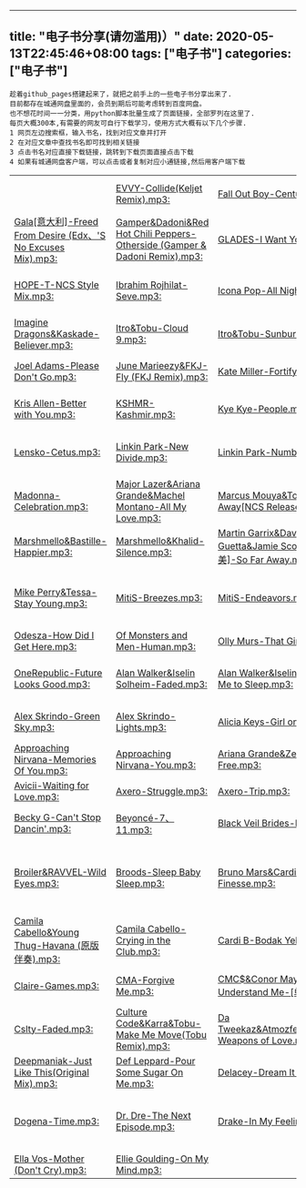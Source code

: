 
---
title: "电子书分享(请勿滥用)）"
date: 2020-05-13T22:45:46+08:00
tags: ["电子书"]
categories: ["电子书"]
---
```
趁着github_pages搭建起来了，就把之前手上的一些电子书分享出来了.
目前都存在城通网盘里面的，会员到期后可能考虑转到百度网盘。
也不想花时间一一分类，用python脚本批量生成了页面链接，全部罗列在这里了.
每页大概300本,有需要的网友可自行下载学习，使用方式大概有以下几个步骤.
1 网页左边搜索框，输入书名，找到对应文章并打开
2 在对应文章中查找书名即可找到相关链接
3 点击书名对应直接下载链接，跳转到下载页面直接点击下载
4 如果有城通网盘客户端，可以点击或者复制对应小通链接,然后用客户端下载
```

|   |  |   |    |   |  |   |    |   |
| ---- | ---- | ---- |---- |---- |---- |---- |---- |---- |
    |    [EVVY-Collide(Keljet Remix).mp3: ](https://474b.com/file/24835486-443902684)    |    [Fall Out Boy-Centuries.mp3: ](https://474b.com/file/24835486-443902687)    |    [Family Of The Year-Hero.mp3: ](https://474b.com/file/24835486-443902694)    |    [Far East Movement-Like A G6.mp3: ](https://474b.com/file/24835486-443902700)    |    [Farandula Boys-Despacito.mp3: ](https://474b.com/file/24835486-443902703)    |    [Flo Rida&Sage the Gemini&Lookas-GDFR.mp3: ](https://474b.com/file/24835486-443902737)    |    [Fort Minor-Remember the Name.mp3: ](https://474b.com/file/24835486-443902755)    |    [Frontliner-I'M The Melodyman.mp3: ](https://474b.com/file/24835486-443902786)    |    [Frontliner-IF YOU FIND.mp3: ](https://474b.com/file/24835486-443902839)    |
|    [Gala[意大利]-Freed From Desire (Edx、'S No Excuses Mix).mp3: ](https://474b.com/file/24835486-443902894)    |    [Gamper&Dadoni&Red Hot Chili Peppers-Otherside (Gamper & Dadoni Remix).mp3: ](https://474b.com/file/24835486-443902924)    |    [GLADES-I Want You so Bad.mp3: ](https://474b.com/file/24835486-443902965)    |    [Gossip-Heavy Cross.mp3: ](https://474b.com/file/24835486-443902996)    |    [Halestorm-I Hate Myself For Loving You.mp3: ](https://474b.com/file/24835486-443903056)    |    [Halsey-Bad At Love.mp3: ](https://474b.com/file/24835486-443903085)    |    [Hardwell&Jay Sean-Thinking About You.mp3: ](https://474b.com/file/24835486-443903104)    |    [Headhunterz-Dreamcatcher.ape: ](https://474b.com/file/24835486-443903224)    |    [Hollow Coves&Filous-Heatwave (filous Remix).mp3: ](https://474b.com/file/24835486-443903248)    |
|    [HOPE-T-NCS Style Mix.mp3: ](https://474b.com/file/24835486-443903288)    |    [Ibrahim Rojhilat-Seve.mp3: ](https://474b.com/file/24835486-443903307)    |    [Icona Pop-All Night.mp3: ](https://474b.com/file/24835486-443903322)    |    [Illenium&Annika Wells-Crawl Outta Love(Lambert Piano Cover).mp3: ](https://474b.com/file/24835486-443903356)    |    [Illenium&Emilie Brandt-Lost.mp3: ](https://474b.com/file/24835486-443903375)    |    [Illenium&Max-Beautiful Creatures(Julien Marchal Piano Cover).mp3: ](https://474b.com/file/24835486-443903388)    |    [Illenium&Nevve-Fractures(Lorcan Rooney Piano Cover).mp3: ](https://474b.com/file/24835486-443903406)    |    [Illenium、Kaskade、Ilsey-Disarm You.mp3: ](https://474b.com/file/24835486-443903337)    |    [Imagine Dragons&Broiler-Shots (feat. Broiler) [Broiler Remix].mp3: ](https://474b.com/file/24835486-443903421)    |
|    [Imagine Dragons&Kaskade-Believer.mp3: ](https://474b.com/file/24835486-443903439)    |    [Itro&Tobu-Cloud 9.mp3: ](https://474b.com/file/24835486-443903456)    |    [Itro&Tobu-Sunburst.mp3: ](https://474b.com/file/24835486-443903468)    |    [J Balvin&willy william-Mi Gente.mp3: ](https://474b.com/file/24835486-443903490)    |    [Janji-Horizon.mp3: ](https://474b.com/file/24835486-443903507)    |    [Janji-Shadows.mp3: ](https://474b.com/file/24835486-443903526)    |    [Jim Yosef-Firefly.mp3: ](https://474b.com/file/24835486-443903545)    |    [JJD-Skyhigh.mp3: ](https://474b.com/file/24835486-443903555)    |    [Jónsi&John Powell-Where No One Goes.mp3: ](https://474b.com/file/24835486-443903572)    |
|    [Joel Adams-Please Don't Go.mp3: ](https://474b.com/file/24835486-443903561)    |    [June Marieezy&FKJ-Fly (FKJ Remix).mp3: ](https://474b.com/file/24835486-443903576)    |    [Kate Miller-Fortify.mp3: ](https://474b.com/file/24835486-443903594)    |    [Katy Perry-Part Of Me.mp3: ](https://474b.com/file/24835486-443903598)    |    [Ke$ha-Die Young.mp3: ](https://474b.com/file/24835486-443903604)    |    [Keep Shelly In Athens-Fractals.mp3: ](https://474b.com/file/24835486-443903620)    |    [Kelly Clarkson-Catch My Breath.mp3: ](https://474b.com/file/24835486-443903632)    |    [Kidswaste&Odesza-Say My Name (Kidswaste Remix).mp3: ](https://474b.com/file/24835486-443903646)    |    [Koni&Lilianna Wilde&Jeongwoo-Sun Goes Down.mp3: ](https://474b.com/file/24835486-443903653)    |
|    [Kris Allen-Better with You.mp3: ](https://474b.com/file/24835486-443903664)    |    [KSHMR-Kashmir.mp3: ](https://474b.com/file/24835486-443903671)    |    [Kye Kye-People.mp3: ](https://474b.com/file/24835486-443903680)    |    [Kygo&Imagine Dragons-Born To Be Yours.mp3: ](https://474b.com/file/24835486-443903688)    |    [Kyla&WizKid&Drake-One Dance.mp3: ](https://474b.com/file/24835486-443903691)    |    [Lemaitre&Jennie A.-Closer.mp3: ](https://474b.com/file/24835486-443903708)    |    [Lemaitre&Lolo-Wait.mp3: ](https://474b.com/file/24835486-443903715)    |    [Lenka-The Show.mp3: ](https://474b.com/file/24835486-443903729)    |    [Lenka-Trouble Is A Friend (加长版).mp3: ](https://474b.com/file/24835486-443903736)    |
|    [Lensko-Cetus.mp3: ](https://474b.com/file/24835486-443903740)    |    [Linkin Park-New Divide.mp3: ](https://474b.com/file/24835486-443903743)    |    [Linkin Park-Numb.mp3: ](https://474b.com/file/24835486-443903747)    |    [LOCH-Life.mp3: ](https://474b.com/file/24835486-443903758)    |    [LOCH-Oasis.mp3: ](https://474b.com/file/24835486-443903763)    |    [LOCH-Thoughts.mp3: ](https://474b.com/file/24835486-443903774)    |    [Lost Frequencies&Janieck Devy-Reality.mp3: ](https://474b.com/file/24835486-443903780)    |    [Lucas And Steve&Janieck-You Don't Have To Like It.mp3: ](https://474b.com/file/24835486-443903799)    |    [Made In Heights-Slow Burn.mp3: ](https://474b.com/file/24835486-443903810)    |
|    [Madonna-Celebration.mp3: ](https://474b.com/file/24835486-443903813)    |    [Major Lazer&Ariana Grande&Machel Montano-All My Love.mp3: ](https://474b.com/file/24835486-443903822)    |    [Marcus Mouya&Tobu-Running Away[NCS Release].mp3: ](https://474b.com/file/24835486-443903831)    |    [Maroon 5-It Was Always You.mp3: ](https://474b.com/file/24835486-443903839)    |    [Maroon 5-Sugar.mp3: ](https://474b.com/file/24835486-443903845)    |    [marshmell o&League of Legends-Flash Funk(Marshmello Remix).mp3: ](https://474b.com/file/24835486-443903878)    |    [marshmell o-Alone(Original Mix).mp3: ](https://474b.com/file/24835486-443903852)    |    [marshmell o-Moving On.mp3: ](https://474b.com/file/24835486-443903857)    |    [marshmell o-You & Me.mp3: ](https://474b.com/file/24835486-443903866)    |
|    [Marshmello&Bastille-Happier.mp3: ](https://474b.com/file/24835486-443903881)    |    [Marshmello&Khalid-Silence.mp3: ](https://474b.com/file/24835486-443903888)    |    [Martin Garrix&David Guetta&Jamie Scott&Romy[欧美]-So Far Away.mp3: ](https://474b.com/file/24835486-443903904)    |    [Martin Garrix&Dua Lipa-Scared To Be Lonely.mp3: ](https://474b.com/file/24835486-443903909)    |    [Martin Garrix&Troye Sivan-There For You.mp3: ](https://474b.com/file/24835486-443903921)    |    [Martin Garrix-Animals.mp3: ](https://474b.com/file/24835486-443903900)    |    [Matteo-Panama.mp3: ](https://474b.com/file/24835486-443903930)    |    [MetroGnome-Ringtone(Remix).mp3: ](https://474b.com/file/24835486-443903948)    |    [Mich-Skyland-[斯凯兰].mp3: ](https://474b.com/file/24835486-443903978)    |
|    [Mike Perry&Tessa-Stay Young.mp3: ](https://474b.com/file/24835486-443904020)    |    [MitiS-Breezes.mp3: ](https://474b.com/file/24835486-443904028)    |    [MitiS-Endeavors.mp3: ](https://474b.com/file/24835486-443904034)    |    [MitiS-Open Window Feat. Anna Yvette(Original Mix).mp3: ](https://474b.com/file/24835486-443904043)    |    [Mr. Probz&Kav Verhouzer-Nothing Really Matters (Kav Verhouzer Remix).mp3: ](https://474b.com/file/24835486-443904065)    |    [Mynt-Still Not Sorry.mp3: ](https://474b.com/file/24835486-443904121)    |    [Natalie La Rose&Jeremih-Somebody.mp3: ](https://474b.com/file/24835486-443904142)    |    [Nyan Cat-Nyan Cat.mp3: ](https://474b.com/file/24835486-443904187)    |    [Odesza,Zyra,20Syl-It’s Only (20syl Remix).mp3: ](https://474b.com/file/24835486-443904236)    |
|    [Odesza-How Did I Get Here.mp3: ](https://474b.com/file/24835486-443904215)    |    [Of Monsters and Men-Human.mp3: ](https://474b.com/file/24835486-443904247)    |    [Olly Murs-That Girl.mp3: ](https://474b.com/file/24835486-443904267)    |    [OMFG-Hello.mp3: ](https://474b.com/file/24835486-443904276)    |    [OMFG-I Love You.mp3: ](https://474b.com/file/24835486-443904285)    |    [OMFG-Ice Cream.mp3: ](https://474b.com/file/24835486-443904298)    |    [OMFG-Ok.mp3: ](https://474b.com/file/24835486-443904311)    |    [OMFG-Yeah.mp3: ](https://474b.com/file/24835486-443904330)    |    [One Direction-What Makes You Beautiful.mp3: ](https://474b.com/file/24835486-443904337)    |
|    [OneRepublic-Future Looks Good.mp3: ](https://474b.com/file/24835486-443904347)    |    [Alan Walker&Iselin Solheim-Faded.mp3: ](https://474b.com/file/24835486-443901492)    |    [Alan Walker&Iselin Solheim-Sing Me to Sleep.mp3: ](https://474b.com/file/24835486-443901506)    |    [Alan Walker&Noah Cyrus&Digital Farm Animals&Juliander-All Falls Down.mp3: ](https://474b.com/file/24835486-443901513)    |    [Alan Walker&Tiesto-Faded (Tiesto's Northern Lights Remix).mp3: ](https://474b.com/file/24835486-443901531)    |    [Alessia Cara-How Far I'll Go.mp3: ](https://474b.com/file/24835486-443901541)    |    [Alesso-Falling.mp3: ](https://474b.com/file/24835486-443901553)    |    [Alex Skrindo&stahl!-Moments.mp3: ](https://474b.com/file/24835486-443901602)    |    [Alex Skrindo-Adventures.mp3: ](https://474b.com/file/24835486-443901565)    |
|    [Alex Skrindo-Green Sky.mp3: ](https://474b.com/file/24835486-443901581)    |    [Alex Skrindo-Lights.mp3: ](https://474b.com/file/24835486-443901590)    |    [Alicia Keys-Girl on Fire.mp3: ](https://474b.com/file/24835486-443901611)    |    [Alina Baraz&Galimatias-Fantasy.mp3: ](https://474b.com/file/24835486-443901627)    |    [Altz-Sky(Original).mp3: ](https://474b.com/file/24835486-443901644)    |    [Anjulie&Oskar Flood-Where The Love Goes (Extended Mix).mp3: ](https://474b.com/file/24835486-443901649)    |    [Ann Winsborn-La La Love On My Mind.mp3: ](https://474b.com/file/24835486-443901663)    |    [Approaching Nirvana-305.mp3: ](https://474b.com/file/24835486-443901688)    |    [Approaching Nirvana-Closer(Instrumental).mp3: ](https://474b.com/file/24835486-443901707)    |
|    [Approaching Nirvana-Memories Of You.mp3: ](https://474b.com/file/24835486-443901728)    |    [Approaching Nirvana-You.mp3: ](https://474b.com/file/24835486-443901750)    |    [Ariana Grande&Zedd-Break Free.mp3: ](https://474b.com/file/24835486-443901786)    |    [Armin van Buuren-Blah Blah Blah.mp3: ](https://474b.com/file/24835486-443901815)    |    [Arty&Maty Noyes-Falling Down.mp3: ](https://474b.com/file/24835486-443901837)    |    [Atmozfears&&Adrenalize-She Goes.mp3: ](https://474b.com/file/24835486-443901908)    |    [Avicii&Aloe Blacc-Wake Me Up.mp3: ](https://474b.com/file/24835486-443902034)    |    [Avicii-Levels.mp3: ](https://474b.com/file/24835486-443901942)    |    [Avicii-The Nights.mp3: ](https://474b.com/file/24835486-443901965)    |
|    [Avicii-Waiting for Love.mp3: ](https://474b.com/file/24835486-443901997)    |    [Axero-Struggle.mp3: ](https://474b.com/file/24835486-443902053)    |    [Axero-Trip.mp3: ](https://474b.com/file/24835486-443902078)    |    [Axero-Waves(1).mp3: ](https://474b.com/file/24835486-443902107)    |    [Axero-Waves.mp3: ](https://474b.com/file/24835486-443902095)    |    [Bass Modulators-I Want Your Love.mp3: ](https://474b.com/file/24835486-443902116)    |    [Bastille-Pompeii.mp3: ](https://474b.com/file/24835486-443902124)    |    [Beastie Boys-Sabotage.mp3: ](https://474b.com/file/24835486-443902140)    |    [BEAUZ&Lenii-Not That Brave.mp3: ](https://474b.com/file/24835486-443902158)    |
|    [Becky G-Can't Stop Dancin'.mp3: ](https://474b.com/file/24835486-443902185)    |    [Beyoncé-7、11.mp3: ](https://474b.com/file/24835486-443902189)    |    [Black Veil Brides-In the End.mp3: ](https://474b.com/file/24835486-443902195)    |    [Boehm&DVNNI-Summer Sippin' (Radio Edit).mp3: ](https://474b.com/file/24835486-443902202)    |    [Brennan Heart&Jonathan M-Be Here Now.mp3: ](https://474b.com/file/24835486-443902221)    |    [Brennan Heart&Wildstylez-LOSE MY MIND.mp3: ](https://474b.com/file/24835486-443902231)    |    [Brennan Heart-Never Break Me.mp3: ](https://474b.com/file/24835486-443902210)    |    [Brennan Heart-Till U Believe It.mp3: ](https://474b.com/file/24835486-443902215)    |    [Britney Spears-Criminal.mp3: ](https://474b.com/file/24835486-443902243)    |
|    [Broiler&RAVVEL-Wild Eyes.mp3: ](https://474b.com/file/24835486-443902260)    |    [Broods-Sleep Baby Sleep.mp3: ](https://474b.com/file/24835486-443902277)    |    [Bruno Mars&Cardi B-Finesse.mp3: ](https://474b.com/file/24835486-443902288)    |    [Bruno Mars-Finesse.mp3: ](https://474b.com/file/24835486-443902282)    |    [Bryson Tiller&Rihanna&DJ Khaled-Wild Thoughts (Bee's Knees Dance Remix).mp3: ](https://474b.com/file/24835486-443902292)    |    [CADE-Sorry For Myself(Acoustic Version).mp3: ](https://474b.com/file/24835486-443902306)    |    [Calvin Harris&John Newman-Blame.mp3: ](https://474b.com/file/24835486-443902324)    |    [Calvin Harris&Rihanna-This Is What You Came For.mp3: ](https://474b.com/file/24835486-443902336)    |    [Calvin Harris-My Way.mp3: ](https://474b.com/file/24835486-443902316)    |
|    [Camila Cabello&Young Thug-Havana (原版伴奏).mp3: ](https://474b.com/file/24835486-443902349)    |    [Camila Cabello-Crying in the Club.mp3: ](https://474b.com/file/24835486-443902342)    |    [Cardi B-Bodak Yellow.mp3: ](https://474b.com/file/24835486-443902361)    |    [Carly Rae Jepsen-Call Me Maybe.mp3: ](https://474b.com/file/24835486-443902370)    |    [Charlie Puth&Selena Gomez-We Don't Talk Anymore.mp3: ](https://474b.com/file/24835486-443902374)    |    [Chasjam-Zippo.mp3: ](https://474b.com/file/24835486-443902380)    |    [Cherokee&Gibbz-Teenage Fantasy.mp3: ](https://474b.com/file/24835486-443902383)    |    [Chris Brown-Fine By Me.mp3: ](https://474b.com/file/24835486-443902387)    |    [CHVRCHES-The Mother We Share.mp3: ](https://474b.com/file/24835486-443902392)    |
|    [Claire-Games.mp3: ](https://474b.com/file/24835486-443902400)    |    [CMA-Forgive Me.mp3: ](https://474b.com/file/24835486-443902413)    |    [CMC$&Conor Maynard-Understand Me-[单曲].mp3: ](https://474b.com/file/24835486-443902416)    |    [Code Black-Brighter Day (Edit).mp3: ](https://474b.com/file/24835486-443902419)    |    [Cody Simpson-La Da Dee.mp3: ](https://474b.com/file/24835486-443902428)    |    [Conor Maynard&Shaun-Way Back Home.mp3: ](https://474b.com/file/24835486-443902435)    |    [Coone&K19-Times Gettin' Hard.mp3: ](https://474b.com/file/24835486-443902446)    |    [Coone&Popr3b3l&Isaac-Ready For Life.mp3: ](https://474b.com/file/24835486-443902455)    |    [Coone&Zany&Nicci-Sound Wasted.mp3: ](https://474b.com/file/24835486-443902458)    |
|    [Cslty-Faded.mp3: ](https://474b.com/file/24835486-443902466)    |    [Culture Code&Karra&Tobu-Make Me Move(Tobu Remix).mp3: ](https://474b.com/file/24835486-443902479)    |    [Da Tweekaz&Atmozfears&Popr3b3l-Weapons of Love.mp3: ](https://474b.com/file/24835486-443902496)    |    [Dana Winner-Moonlight Shadow.mp3: ](https://474b.com/file/24835486-443902503)    |    [Darin-Be What You Wanna Be.mp3: ](https://474b.com/file/24835486-443902511)    |    [David Guetta&Justin Bieber-2U.mp3: ](https://474b.com/file/24835486-443902517)    |    [DEAF KEV-Invincible.mp3: ](https://474b.com/file/24835486-443902534)    |    [DEAMN-Sign.mp3: ](https://474b.com/file/24835486-443902547)    |    [Deep Chills&IVIE-Run Free.mp3: ](https://474b.com/file/24835486-443902552)    |
|    [Deepmaniak-Just Like This(Original Mix).mp3: ](https://474b.com/file/24835486-443902558)    |    [Def Leppard-Pour Some Sugar On Me.mp3: ](https://474b.com/file/24835486-443902566)    |    [Delacey-Dream It Possible.mp3: ](https://474b.com/file/24835486-443902570)    |    [Demi Lovato-Give Your Heart A Break.mp3: ](https://474b.com/file/24835486-443902575)    |    [Deorro-Five Hours.mp3: ](https://474b.com/file/24835486-443902589)    |    [Destructo&YG-Party Up.mp3: ](https://474b.com/file/24835486-443902596)    |    [Dia Frampton-Walk Away.mp3: ](https://474b.com/file/24835486-443902602)    |    [Dillytek&Miss Judged-This Moment.mp3: ](https://474b.com/file/24835486-443902611)    |    [Disclosure-F For You.mp3: ](https://474b.com/file/24835486-443902616)    |
|    [Dogena-Time.mp3: ](https://474b.com/file/24835486-443902618)    |    [Dr. Dre-The Next Episode.mp3: ](https://474b.com/file/24835486-443902626)    |    [Drake-In My Feelings.mp3: ](https://474b.com/file/24835486-443902632)    |    [Dua Lipa-IDGAF.mp3: ](https://474b.com/file/24835486-443902639)    |    [Dua Lipa-New Rules.mp3: ](https://474b.com/file/24835486-443902646)    |    [Ed Sheeran-Shape of You.mp3: ](https://474b.com/file/24835486-443902650)    |    [Eddie-Late Autumn.mp3: ](https://474b.com/file/24835486-443902651)    |    [EDX&Anna Leyne&Spada-Catch Fire (Sun Sun Sun) (EDX's Miami Sunset Remix).mp3: ](https://474b.com/file/24835486-443902657)    |    [Electric Joy Ride-Origin.mp3: ](https://474b.com/file/24835486-443902666)    |
|    [Ella Vos-Mother (Don't Cry).mp3: ](https://474b.com/file/24835486-443902675)    |    [Ellie Goulding-On My Mind.mp3: ](https://474b.com/file/24835486-443902678)    |
